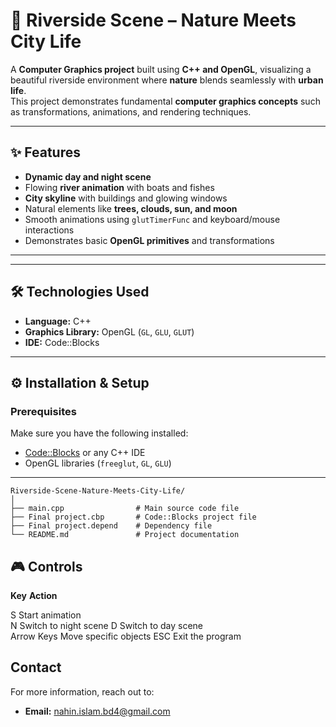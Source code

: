 # 🌆 Riverside Scene – Nature Meets City Life

A **Computer Graphics project** built using **C++ and OpenGL**, visualizing a beautiful riverside environment where **nature** blends seamlessly with **urban life**.  
This project demonstrates fundamental **computer graphics concepts** such as transformations, animations, and rendering techniques.

---

## ✨ Features
- **Dynamic day and night scene**
- Flowing **river animation** with boats and fishes
- **City skyline** with buildings and glowing windows
- Natural elements like **trees, clouds, sun, and moon**
- Smooth animations using `glutTimerFunc` and keyboard/mouse interactions
- Demonstrates basic **OpenGL primitives** and transformations

---



---

## 🛠️ Technologies Used
- **Language:** C++
- **Graphics Library:** OpenGL (`GL`, `GLU`, `GLUT`)
- **IDE:** Code::Blocks

---

## ⚙️ Installation & Setup

### **Prerequisites**
Make sure you have the following installed:
- [Code::Blocks](http://www.codeblocks.org/downloads) or any C++ IDE
- OpenGL libraries (`freeglut`, `GL`, `GLU`)

---
```
Riverside-Scene-Nature-Meets-City-Life/
│
├── main.cpp                # Main source code file
├── Final project.cbp       # Code::Blocks project file
├── Final project.depend    # Dependency file
└── README.md               # Project documentation
```

## 🎮 Controls

 **Key**       **Action**            

 S             Start animation       
 N             Switch to night scene 
 D             Switch to day scene   
 Arrow Keys    Move specific objects 
 ESC           Exit the program      


 
## Contact

For more information, reach out to:


- **Email:** [nahin.islam.bd4@gmail.com](mailto:nahin.islam.bd4@gmail.com)


